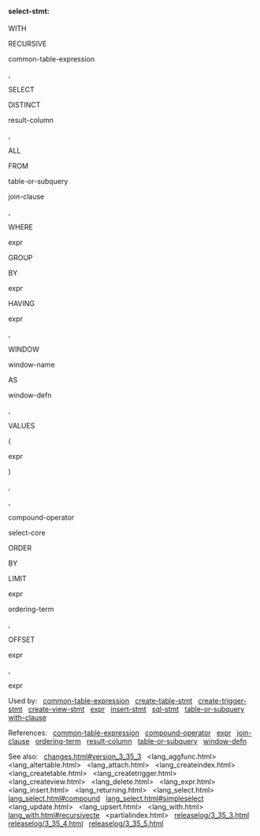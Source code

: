 #### select\-stmt:








WITH

RECURSIVE





common\-table\-expression






,













SELECT



DISTINCT



result\-column

,







ALL






FROM



table\-or\-subquery

join\-clause

,

















WHERE



expr










GROUP



BY



expr



HAVING



expr

,


















WINDOW



window\-name



AS



window\-defn

,



















VALUES



(



expr



)




,

,









compound\-operator





select\-core

ORDER



BY

LIMIT



expr



ordering\-term

,

















OFFSET



expr



,



expr





















Used by:   [common\-table\-expression](#common-table-expression)   [create\-table\-stmt](#create-table-stmt)   [create\-trigger\-stmt](#create-trigger-stmt)   [create\-view\-stmt](#create-view-stmt)   [expr](#expr)   [insert\-stmt](#insert-stmt)   [sql\-stmt](#sql-stmt)   [table\-or\-subquery](#table-or-subquery)   [with\-clause](#with-clause)  

References:   [common\-table\-expression](#common-table-expression)   [compound\-operator](#compound-operator)   [expr](#expr)   [join\-clause](#join-clause)   [ordering\-term](#ordering-term)   [result\-column](#result-column)   [table\-or\-subquery](#table-or-subquery)   [window\-defn](#window-defn)  

See also:   [changes.html\#version\_3\_35\_3](changes.html#version_3_35_3)   <lang_aggfunc.html>   <lang_altertable.html>   <lang_attach.html>   <lang_createindex.html>   <lang_createtable.html>   <lang_createtrigger.html>   <lang_createview.html>   <lang_delete.html>   <lang_expr.html>   <lang_insert.html>   <lang_returning.html>   <lang_select.html>   [lang\_select.html\#compound](lang_select.html#compound)   [lang\_select.html\#simpleselect](lang_select.html#simpleselect)   <lang_update.html>   <lang_upsert.html>   <lang_with.html>   [lang\_with.html\#recursivecte](lang_with.html#recursivecte)   <partialindex.html>   [releaselog/3\_35\_3\.html](releaselog/3_35_3.html)   [releaselog/3\_35\_4\.html](releaselog/3_35_4.html)   [releaselog/3\_35\_5\.html](releaselog/3_35_5.html)

